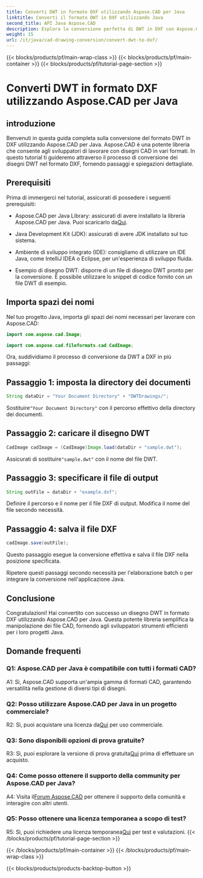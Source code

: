 ```yaml
---
title: Converti DWT in formato DXF utilizzando Aspose.CAD per Java
linktitle: Converti il formato DWT in DXF utilizzando Java
second_title: API Java Aspose.CAD
description: Esplora la conversione perfetta di DWT in DXF con Aspose.CAD per Java. Segui la nostra guida passo passo per una manipolazione efficiente dei file CAD.
weight: 15
url: /it/java/cad-drawing-conversion/convert-dwt-to-dxf/
---
```


{{< blocks/products/pf/main-wrap-class >}}
{{< blocks/products/pf/main-container >}}
{{< blocks/products/pf/tutorial-page-section >}}

# Converti DWT in formato DXF utilizzando Aspose.CAD per Java

## introduzione

Benvenuti in questa guida completa sulla conversione del formato DWT in DXF utilizzando Aspose.CAD per Java. Aspose.CAD è una potente libreria che consente agli sviluppatori di lavorare con disegni CAD in vari formati. In questo tutorial ti guideremo attraverso il processo di conversione dei disegni DWT nel formato DXF, fornendo passaggi e spiegazioni dettagliate.

## Prerequisiti

Prima di immergerci nel tutorial, assicurati di possedere i seguenti prerequisiti:

-  Aspose.CAD per Java Library: assicurati di avere installato la libreria Aspose.CAD per Java. Puoi scaricarlo da[Qui](https://releases.aspose.com/cad/java/).

- Java Development Kit (JDK): assicurati di avere JDK installato sul tuo sistema.

- Ambiente di sviluppo integrato (IDE): consigliamo di utilizzare un IDE Java, come IntelliJ IDEA o Eclipse, per un'esperienza di sviluppo fluida.

- Esempio di disegno DWT: disporre di un file di disegno DWT pronto per la conversione. È possibile utilizzare lo snippet di codice fornito con un file DWT di esempio.

## Importa spazi dei nomi

Nel tuo progetto Java, importa gli spazi dei nomi necessari per lavorare con Aspose.CAD:

```java
import com.aspose.cad.Image;

import com.aspose.cad.fileformats.cad.CadImage;
```

Ora, suddividiamo il processo di conversione da DWT a DXF in più passaggi:

## Passaggio 1: imposta la directory dei documenti

```java
String dataDir = "Your Document Directory" + "DWTDrawings/";
```

 Sostituire`"Your Document Directory"` con il percorso effettivo della directory dei documenti.

## Passaggio 2: caricare il disegno DWT

```java
CadImage cadImage = (CadImage)Image.load(dataDir + "sample.dwt");
```

 Assicurati di sostituire`"sample.dwt"` con il nome del file DWT.

## Passaggio 3: specificare il file di output

```java
String outFile = dataDir + "example.dxf";
```

Definire il percorso e il nome per il file DXF di output. Modifica il nome del file secondo necessità.

## Passaggio 4: salva il file DXF

```java
cadImage.save(outFile);
```

Questo passaggio esegue la conversione effettiva e salva il file DXF nella posizione specificata.

Ripetere questi passaggi secondo necessità per l'elaborazione batch o per integrare la conversione nell'applicazione Java.

## Conclusione

Congratulazioni! Hai convertito con successo un disegno DWT in formato DXF utilizzando Aspose.CAD per Java. Questa potente libreria semplifica la manipolazione dei file CAD, fornendo agli sviluppatori strumenti efficienti per i loro progetti Java.

## Domande frequenti

### Q1: Aspose.CAD per Java è compatibile con tutti i formati CAD?

A1: Sì, Aspose.CAD supporta un'ampia gamma di formati CAD, garantendo versatilità nella gestione di diversi tipi di disegni.

### Q2: Posso utilizzare Aspose.CAD per Java in un progetto commerciale?

 R2: Sì, puoi acquistare una licenza da[Qui](https://purchase.aspose.com/buy) per uso commerciale.

### Q3: Sono disponibili opzioni di prova gratuite?

 R3: Sì, puoi esplorare la versione di prova gratuita[Qui](https://releases.aspose.com/) prima di effettuare un acquisto.

### Q4: Come posso ottenere il supporto della community per Aspose.CAD per Java?

 A4: Visita il[Forum Aspose.CAD](https://forum.aspose.com/c/cad/19) per ottenere il supporto della comunità e interagire con altri utenti.

### Q5: Posso ottenere una licenza temporanea a scopo di test?

 R5: Sì, puoi richiedere una licenza temporanea[Qui](https://purchase.aspose.com/temporary-license/) per test e valutazioni.
{{< /blocks/products/pf/tutorial-page-section >}}

{{< /blocks/products/pf/main-container >}}
{{< /blocks/products/pf/main-wrap-class >}}

{{< blocks/products/products-backtop-button >}}
